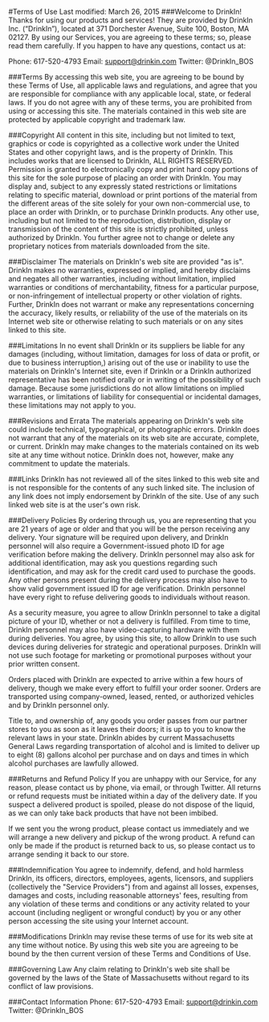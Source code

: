#Terms of Use
Last modified: March 26, 2015
###Welcome to DrinkIn!
Thanks for using our products and services! They are provided by DrinkIn Inc. (“DrinkIn”), located at 371 Dorchester Avenue, Suite 100, Boston, MA 02127. By using our Services, you are agreeing to these terms; so, please read them carefully. If you happen to have any questions, contact us at:

Phone: 617-520-4793
Email: support@drinkin.com
Twitter: @DrinkIn_BOS

###Terms
By accessing this web site, you are agreeing to be bound by these Terms of Use, all applicable laws and regulations, and agree that you are responsible for compliance with any applicable local, state, or federal laws. If you do not agree with any of these terms, you are prohibited from using or accessing this site. The materials contained in this web site are protected by applicable copyright and trademark law.

###Copyright
All content in this site, including but not limited to text, graphics or code is copyrighted as a collective work under the United States and other copyright laws, and is the property of DrinkIn. This includes works that are licensed to DrinkIn, ALL RIGHTS RESERVED. Permission is granted to electronically copy and print hard copy portions of this site for the sole purpose of placing an order with DrinkIn. You may display and, subject to any expressly stated restrictions or limitations relating to specific material, download or print portions of the material from the different areas of the site solely for your own non-commercial use, to place an order with DrinkIn, or to purchase DrinkIn products. Any other use, including but not limited to the reproduction, distribution, display or transmission of the content of this site is strictly prohibited, unless authorized by DrinkIn. You further agree not to change or delete any proprietary notices from materials downloaded from the site.

###Disclaimer
The materials on DrinkIn's web site are provided "as is". DrinkIn makes no warranties, expressed or implied, and hereby disclaims and negates all other warranties, including without limitation, implied warranties or conditions of merchantability, fitness for a particular purpose, or non-infringement of intellectual property or other violation of rights. Further, DrinkIn does not warrant or make any representations concerning the accuracy, likely results, or reliability of the use of the materials on its Internet web site or otherwise relating to such materials or on any sites linked to this site.

###Limitations
In no event shall DrinkIn or its suppliers be liable for any damages (including, without limitation, damages for loss of data or profit, or due to business interruption,) arising out of the use or inability to use the materials on DrinkIn's Internet site, even if DrinkIn or a DrinkIn authorized representative has been notified orally or in writing of the possibility of such damage. Because some jurisdictions do not allow limitations on implied warranties, or limitations of liability for consequential or incidental damages, these limitations may not apply to you.

###Revisions and Errata
The materials appearing on DrinkIn's web site could include technical, typographical, or photographic errors. DrinkIn does not warrant that any of the materials on its web site are accurate, complete, or current. DrinkIn may make changes to the materials contained on its web site at any time without notice. DrinkIn does not, however, make any commitment to update the materials.

###Links
DrinkIn has not reviewed all of the sites linked to this web site and is not responsible for the contents of any such linked site. The inclusion of any link does not imply endorsement by DrinkIn of the site. Use of any such linked web site is at the user's own risk.

###Delivery Policies
By ordering through us, you are representing that you are 21 years of age or older and that you will be the person receiving any delivery. Your signature will be required upon delivery, and DrinkIn personnel will also require a Government-issued photo ID for age verification before making the delivery. DrinkIn personnel may also ask for additional identification, may ask you questions regarding such identification, and may ask for the credit card used to purchase the goods. Any other persons present during the delivery process may also have to show valid government issued ID for age verification. DrinkIn personnel have every right to refuse delivering goods to individuals without reason.

As a security measure, you agree to allow DrinkIn personnel to take a digital picture of your ID, whether or not a delivery is fulfilled. From time to time, DrinkIn personnel may also have video-capturing hardware with them during deliveries. You agree, by using this site, to allow DrinkIn to use such devices during deliveries for strategic and operational purposes. DrinkIn will not use such footage for marketing or promotional purposes without your prior written consent.

Orders placed with DrinkIn are expected to arrive within a few hours of delivery, though we make every effort to fulfill your order sooner. Orders are transported using company-owned, leased, rented, or authorized vehicles and by DrinkIn personnel only.

Title to, and ownership of, any goods you order passes from our partner stores to you as soon as it leaves their doors; it is up to you to know the relevant laws in your state. DrinkIn abides by current Massachusetts General Laws regarding transportation of alcohol and is limited to deliver up to eight (8) gallons alcohol per purchase and on days and times in which alcohol purchases are lawfully allowed.

###Returns and Refund Policy
If you are unhappy with our Service, for any reason, please contact us by phone, via email, or through Twitter. All returns or refund requests must be initiated within a day of the delivery date. If you suspect a delivered product is spoiled, please do not dispose of the liquid, as we can only take back products that have not been imbibed.

If we sent you the wrong product, please contact us immediately and we will arrange a new delivery and pickup of the wrong product. A refund can only be made if the product is returned back to us, so please contact us to arrange sending it back to our store.

###Indemnification
You agree to indemnify, defend, and hold harmless DrinkIn, its officers, directors, employees, agents, licensors, and suppliers (collectively the "Service Providers") from and against all losses, expenses, damages and costs, including reasonable attorneys' fees, resulting from any violation of these terms and conditions or any activity related to your account (including negligent or wrongful conduct) by you or any other person accessing the site using your Internet account.

###Modifications
DrinkIn may revise these terms of use for its web site at any time without notice. By using this web site you are agreeing to be bound by the then current version of these Terms and Conditions of Use.

###Governing Law
Any claim relating to DrinkIn's web site shall be governed by the laws of the State of Massachusetts without regard to its conflict of law provisions.

###Contact Information
Phone: 617-520-4793
Email: support@drinkin.com
Twitter: @DrinkIn_BOS
